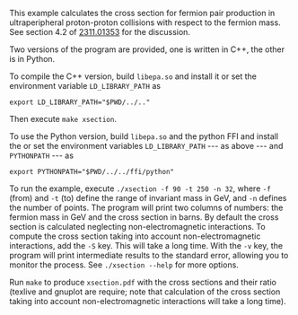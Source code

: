 This example calculates the cross section for fermion pair production in
ultraperipheral proton-proton collisions with respect to the fermion mass. See
section 4.2 of [2311.01353] for the discussion.

Two versions of the program are provided, one is written in C++, the other is
in Python.

To compile the C++ version, build `libepa.so` and install it or set the
environment variable `LD_LIBRARY_PATH` as

    export LD_LIBRARY_PATH="$PWD/../.."

Then execute `make xsection`.

To use the Python version, build `libepa.so` and the python FFI and install the
or set the environment variables `LD_LIBRARY_PATH` --- as above --- and
`PYTHONPATH` --- as

    export PYTHONPATH="$PWD/../../ffi/python"

To run the example, execute `./xsection -f 90 -t 250 -n 32`, where `-f` (from)
and `-t` (to) define the range of invariant mass in GeV, and `-n` defines the
number of points. The program will print two columns of numbers: the fermion
mass in GeV and the cross section in barns. By default the cross section is
calculated neglecting non-electromagnetic interactions. To compute the cross
section taking into account non-electromagnetic interactions, add the `-S`
key. This will take a long time. With the `-v` key, the program will print
intermediate results to the standard error, allowing you to monitor the
process. See `./xsection --help` for more options.

Run `make` to produce `xsection.pdf` with the cross sections and their ratio
(texlive and gnuplot are require; note that calculation of the cross section
taking into account non-electromagnetic interactions will take a long time).

[2311.01353]: https://arxiv.org/abs/2311.01353
